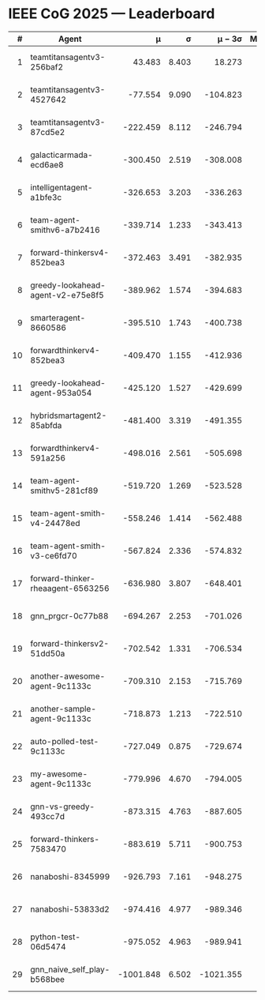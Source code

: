 # IEEE CoG 2025 — Leaderboard

| # | Agent | μ | σ | μ − 3σ | Matches | Updated |
|---:|---|---:|---:|---:|---:|---|
| 1 | teamtitansagentv3-256baf2 | 43.483 | 8.403 | 18.273 | 19436 | 2025-08-24 14:54 |
| 2 | teamtitansagentv3-4527642 | -77.554 | 9.090 | -104.823 | 19030 | 2025-08-24 14:54 |
| 3 | teamtitansagentv3-87cd5e2 | -222.459 | 8.112 | -246.794 | 20246 | 2025-08-24 14:54 |
| 4 | galacticarmada-ecd6ae8 | -300.450 | 2.519 | -308.008 | 17820 | 2025-08-24 14:54 |
| 5 | intelligentagent-a1bfe3c | -326.653 | 3.203 | -336.263 | 16163 | 2025-08-24 14:54 |
| 6 | team-agent-smithv6-a7b2416 | -339.714 | 1.233 | -343.413 | 19000 | 2025-08-24 14:54 |
| 7 | forward-thinkersv4-852bea3 | -372.463 | 3.491 | -382.935 | 15377 | 2025-08-24 14:54 |
| 8 | greedy-lookahead-agent-v2-e75e8f5 | -389.962 | 1.574 | -394.683 | 19610 | 2025-08-24 14:54 |
| 9 | smarteragent-8660586 | -395.510 | 1.743 | -400.738 | 16086 | 2025-08-24 14:54 |
| 10 | forwardthinkerv4-852bea3 | -409.470 | 1.155 | -412.936 | 15758 | 2025-08-24 14:54 |
| 11 | greedy-lookahead-agent-953a054 | -425.120 | 1.527 | -429.699 | 17830 | 2025-08-24 14:54 |
| 12 | hybridsmartagent2-85abfda | -481.400 | 3.319 | -491.355 | 15960 | 2025-08-24 14:54 |
| 13 | forwardthinkerv4-591a256 | -498.016 | 2.561 | -505.698 | 15786 | 2025-08-24 14:54 |
| 14 | team-agent-smithv5-281cf89 | -519.720 | 1.269 | -523.528 | 18600 | 2025-08-24 14:54 |
| 15 | team-agent-smith-v4-24478ed | -558.246 | 1.414 | -562.488 | 19436 | 2025-08-24 14:54 |
| 16 | team-agent-smith-v3-ce6fd70 | -567.824 | 2.336 | -574.832 | 19936 | 2025-08-24 14:54 |
| 17 | forward-thinker-rheaagent-6563256 | -636.980 | 3.807 | -648.401 | 18056 | 2025-08-24 14:54 |
| 18 | gnn_prgcr-0c77b88 | -694.267 | 2.253 | -701.026 | 16960 | 2025-08-24 14:54 |
| 19 | forward-thinkersv2-51dd50a | -702.542 | 1.331 | -706.534 | 18376 | 2025-08-24 14:54 |
| 20 | another-awesome-agent-9c1133c | -709.310 | 2.153 | -715.769 | 20480 | 2025-08-24 14:54 |
| 21 | another-sample-agent-9c1133c | -718.873 | 1.213 | -722.510 | 19180 | 2025-08-24 14:54 |
| 22 | auto-polled-test-9c1133c | -727.049 | 0.875 | -729.674 | 19840 | 2025-08-24 14:54 |
| 23 | my-awesome-agent-9c1133c | -779.996 | 4.670 | -794.005 | 19180 | 2025-08-24 14:54 |
| 24 | gnn-vs-greedy-493cc7d | -873.315 | 4.763 | -887.605 | 15040 | 2025-08-24 14:54 |
| 25 | forward-thinkers-7583470 | -883.619 | 5.711 | -900.753 | 17740 | 2025-08-24 14:54 |
| 26 | nanaboshi-8345999 | -926.793 | 7.161 | -948.275 | 15590 | 2025-08-24 14:54 |
| 27 | nanaboshi-53833d2 | -974.416 | 4.977 | -989.346 | 15020 | 2025-08-24 14:54 |
| 28 | python-test-06d5474 | -975.052 | 4.963 | -989.941 | 15270 | 2025-08-24 14:54 |
| 29 | gnn_naive_self_play-b568bee | -1001.848 | 6.502 | -1021.355 | 15040 | 2025-08-24 14:54 |
